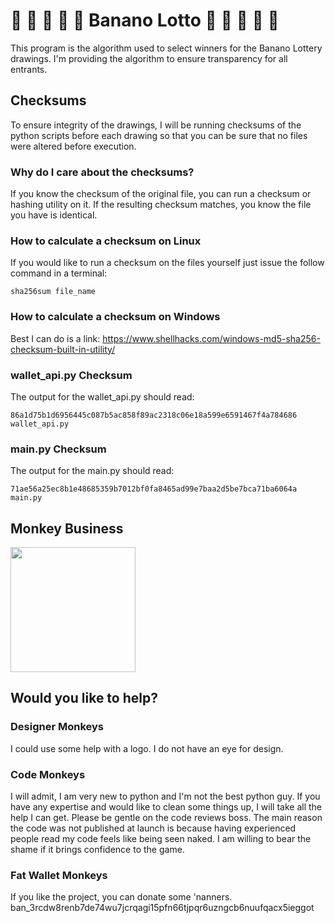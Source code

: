 # :monkey: :banana: :monkey: :banana: :monkey: Banano Lotto :monkey: :banana: :monkey: :banana: :monkey:

This program is the algorithm used to select winners for the Banano Lottery drawings. I'm providing the algorithm to ensure transparency for all entrants.

## Checksums
To ensure integrity of the drawings, I will be running checksums of the python scripts before each drawing so that you can be sure that no files were altered before execution.

### Why do I care about the checksums?
If you know the checksum of the original file, you can run a checksum or hashing utility on it. If the resulting checksum matches, you know the file you have is identical.

### How to calculate a checksum on Linux
If you would like to run a checksum on the files yourself just issue the follow command in a terminal:

`sha256sum file_name`

### How to calculate a checksum on Windows
Best I can do is a link:
https://www.shellhacks.com/windows-md5-sha256-checksum-built-in-utility/

### wallet_api.py Checksum
The output for the wallet_api.py should read:

`86a1d75b1d6956445c087b5ac858f89ac2318c06e18a599e6591467f4a784686  wallet_api.py`

### main.py Checksum
The output for the main.py should read:

`71ae56a25ec8b1e48685359b7012bf0fa8465ad99e7baa2d5be7bca71ba6064a  main.py`

## Monkey Business

<img src="https://pbs.twimg.com/profile_images/1366434286904225792/mDWj6Vsk_400x400.jpg" width=200>


## Would you like to help?
### Designer Monkeys
I could use some help with a logo. I do not have an eye for design.

### Code Monkeys
I will admit, I am very new to python and I'm not the best python guy. If you have any expertise and would like to clean some things up, I will take all the help I can get. Please be gentle on the code reviews boss. The main reason the code was not published at launch is because having experienced people read my code feels like being seen naked. I am willing to bear the shame if it brings confidence to the game.

### Fat Wallet Monkeys
If you like the project, you can donate some 'nanners.
ban_3rcdw8renb7de74wu7jcrqagi15pfn66tjpqr6uzngcb6nuufqacx5ieggot


